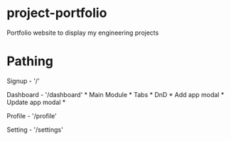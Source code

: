 # project-portfolio
Portfolio website to display my engineering projects

# Pathing

Signup - '/'

Dashboard - '/dashboard'
    * Main Module
        * Tabs
        * DnD
    * Add app modal
    * Update app modal
    * 

Profile - '/profile'

Setting - '/settings'